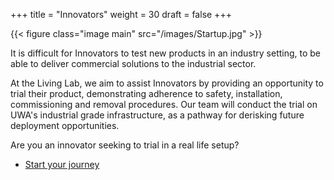 +++
title = "Innovators"
weight = 30
draft = false
+++

{{< figure class="image main" src="/images/Startup.jpg" >}}

It is difficult for Innovators to test new products in an industry setting,
to be able to deliver commercial solutions to the industrial sector.

At the Living Lab, we aim to assist Innovators by providing an opportunity to trial their product, demonstrating adherence to safety, installation, commissioning and removal procedures. Our team will conduct the trial on UWA's industrial grade infrastructure, as a pathway for derisking future deployment opportunities.

Are you an innovator seeking to trial in a real life setup? 

<ul class="actions">
	<li><a href="#eoi" class="button special">Start your journey</a></li>
</ul>